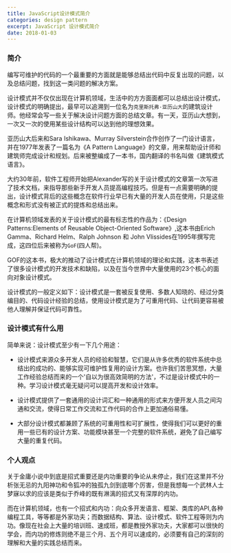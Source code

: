 ```yaml
---
title: JavaScript设计模式简介
categories: design pattern
excerpt: JavaScript 设计模式简介
date: 2018-01-03
---
```


### 简介
编写可维护的代码的一个最重要的方面就是能够总结出代码中反复出现的问题，以及总结问题，找到这一类问题的解决方案。

设计模式并不仅仅出现在计算机领域，生活中的方方面面都可以总结出设计模式，设计模式的明确提出，最早可以追溯到一位名为`克里斯托弗·亚历山大`的建筑设计师。他经常会写一些关于解决设计问题方面的总结文章。有一天，亚历山大想到，一次又一次的使用某些设计结构可以达到他的理想效果。

亚历山大后来和Sara Ishikawa、Murray Silverstein合作创作了一门设计语言，并在1977年发表了一篇名为《A Pattern Language》的文章，用来帮助设计师和建筑师完成设计和规划。后来被整编成了一本书，国内翻译的书名叫做《建筑模式语言》。

大约30年前，软件工程师开始把Alexander写的关于设计模式的文章第一次写进了技术文档，来指导那些新手开发人员提高编程技巧。但是有一点需要明确的提出，设计模式背后的这些概念在软件行业早已有大量的开发人员在使用，只是这些概念和形式没有被正式的提炼和总结出来。

在计算机领域发表的关于设计模式的最有标志性的作品为：《Design Patterns:Elements of Reusable Object-Oriented Software》,这本书由Erich Gamma、Richard Helm、Ralph Johnson 和 John Vlissides在1995年撰写完成，这四位后来被称为`GoF`(四人帮)。

GOF的这本书，极大的推动了设计模式在计算机领域的理论和实践，这本书表述了很多设计模式的开发技术和缺陷，以及在当今世界中大量使用的23个核心的面向对象设计模式。

设计模式的一般定义如下：设计模式是一套被反复使用、多数人知晓的、经过分类编目的、代码设计经验的总结，使用设计模式是为了可重用代码、让代码更容易被他人理解并保证代码可靠性。

### 设计模式有什么用

简单来说：设计模式至少有一下几个用途：
* 设计模式来源众多开发人员的经验和智慧，它们是从许多优秀的软件系统中总结出的成功的、能够实现可维护性复用的设计方案。也许我们苦思冥想，大量工作经验总结而来的一个'自以为很高效简明的方法'，不过是设计模式中的一种。学习设计模式毫无疑问可以提高开发和设计效率。

* 设计模式提供了一套通用的设计词汇和一种通用的形式来方便开发人员之间沟通和交流，使得日常工作交流和工作代码的合作上更加通俗易懂。

* 大部分设计模式都兼顾了系统的可重用性和可扩展性，使得我们可以更好的重用一些已有的设计方案、功能模块甚至一个完整的软件系统，避免了自己编写大量的重复代码。

### 个人观点
关于金庸小说中到底是招式重要还是内功重要的争论从未停止，我们在这里并不分析张无忌的九阳神功和令狐冲的独孤九剑到底哪个厉害，但是我想每一个武林人士梦寐以求的应该是类似于乔峰的既有淋漓的招式又有深厚的内功。

而在计算机领域，也有一个招式和内功：向众多开发语言、框架、类库的API,各种编程工具，等等都是外家功夫；而数据结构、算法、设计模式、软件工程等则为内功。像现在社会上大量的培训班、速成班，都是教授外家功夫，大家都可以很快的学会，而内功的修炼则绝不是三个月、五个月可以速成的，必须要有自己的深刻的理解和大量的实践总结而来。
